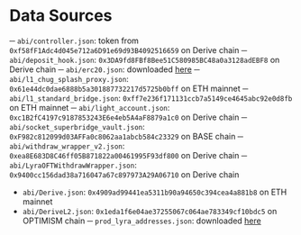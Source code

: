 # Data Sources

─ `abi/controller.json`: token from `0xf58fF1Adc4d045e712a6D91e69d93B4092516659` on Derive chain
─ `abi/deposit_hook.json`: `0x3DA9fd8FBf8Bee51C580985BC48a0a3128adEBF8` on Derive chain
─ `abi/erc20.json`: downloaded [here](https://gist.github.com/veox/8800debbf56e24718f9f483e1e40c35c)
─ `abi/l1_chug_splash_proxy.json`: `0x61e44dc0dae6888b5a301887732217d5725b0bff` on ETH mainnet
─ `abi/l1_standard_bridge.json`: `0xff7e236f171131ccb7a5149ce4645abc92e0d8fb` on ETH mainnet
─ `abi/light_account.json`: `0xc1B2fC4197c9187853243E6e4eb5A4aF8879a1c0` on Derive chain
─ `abi/socket_superbridge_vault.json`: `0xF982c812099d03AFFa0c8062aa1abcb584c23329` on BASE chain
─ `abi/withdraw_wrapper_v2.json`: `0xea8E683D8C46ff05B871822a00461995F93df800` on Derive chain
─ `abi/LyraOFTWithdrawWrapper.json`: `0x9400cc156dad38a716047a67c897973A29A06710` on Derive chain
- `abi/Derive.json`: `0x4909ad99441ea5311b90a94650c394cea4a881b8` on ETH mainnet
- `abi/DeriveL2.json`: `0x1eda1f6e04ae37255067c064ae783349cf10bdc5` on OPTIMISM chain
─ `prod_lyra_addresses.json`: downloaded [here](https://github.com/0xdomrom/socket-plugs/blob/fba9dd8d375f002eb5828e6893bd511eb35dba93/deployments/superbridge/prod_lyra_addresses.json)
